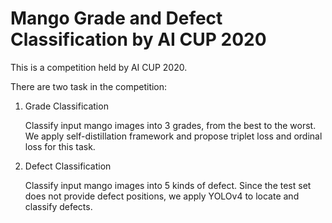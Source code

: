 # Mango Grade and Defect Classification by AI CUP 2020
This is a competition held by AI CUP 2020.

There are two task in the competition:

1. Grade Classification
    
    Classify input mango images into 3 grades, from the best to the worst. We apply self-distillation framework and propose triplet loss and ordinal loss for this task.
2. Defect Classification

    Classify input mango images into 5 kinds of defect. Since the test set does not provide defect positions, we apply YOLOv4 to locate and classify defects.